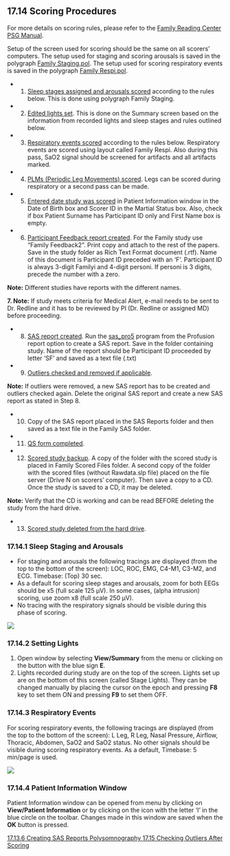 ## 17.14 Scoring Procedures

For more details on scoring rules, please refer to the <u>Family Reading Center PSG Manual</u>.

Setup of the screen used for scoring should be the same on all scorers’ computers.  The setup used for staging and scoring arousals is saved in the polygraph <u>Family Staging.pol</u>.  The setup used for scoring respiratory events is saved in the polygraph <u>Family Respi.pol</u>.

* 1. <u>Sleep stages assigned and arousals scored</u> according to the rules below.  This is done using polygraph Family Staging.
* 2. <u>Edited lights set</u>.  This is done on the Summary screen based on the information from recorded lights and sleep stages and rules outlined below.
* 3. <u>Respiratory events scored</u> according to the rules below. Respiratory events are scored using layout called Family Respi.  Also during this pass, SaO2 signal should be screened for artifacts and all artifacts marked.
* 4. <u>PLMs (Periodic Leg Movements) scored</u>. Legs can be scored during respiratory or a second pass can be made.
* 5. <u>Entered date study was scored</u> in Patient Information window in the Date of Birth box and Scorer ID in the Martial Status box.  Also, check if box Patient Surname has Participant ID only and First Name box is empty.
* 6. <u>Participant Feedback report created</u>.  For the Family study use “Family Feedback2”.  Print copy and attach to the rest of the papers.  Save in the study folder as Rich Text Format document (.rtf).  Name of this document is Participant ID preceded with an ‘F’. Participant ID is always 3-digit Familyi and 4-digit personi.  If personi is 3 digits, precede the number with a zero.

<div class="bs-callout bs-callout-info">
  <p>
    <strong>Note:</strong>
    Different studies have reports with the different names.
  </p>
</div>

<div class="bs-callout bs-callout-info">
  <p>
    <strong>7. Note:</strong>
    If study meets criteria for Medical Alert, e-mail needs to be sent to Dr. Redline and it has to be reviewed by PI (Dr. Redline or assigned MD) before proceeding.
  </p>
</div>

* 8. <u>SAS report created</u>. Run the <u>sas_pro5</u> program from the Profusion report option to create a SAS report. Save in the folder containing study. Name of the report should be Participant ID proceeded by letter ‘SF’ and saved as a text file (.txt)
* 9. <u>Outliers checked and removed if applicable</u>.

<div class="bs-callout bs-callout-info">
  <p>
    <strong>Note:</strong>
    If outliers were removed, a new SAS report has to be created and outliers checked again. Delete the original SAS report and create a new SAS report as stated in Step 8.
  </p>
</div>

* 10. Copy of the SAS report placed in the SAS Reports folder and then saved as a text file in the Family SAS folder.
* 11. <u>QS form completed</u>.
* 12. <u>Scored study backup</u>.  A copy of the folder with the scored study is placed in Family Scored Files folder.  A second copy of the folder with the scored files (without Rawdata.slp file) placed on the file server (Drive N on scorers’ computer).  Then save a copy to a CD. Once the study is saved to a CD, it may be deleted.

<div class="bs-callout bs-callout-info">
  <p>
    <strong>Note:</strong>
    Verify that the CD is working and can be read BEFORE deleting the study from the hard drive.
  </p>
</div>

* 13. <u>Scored study deleted from the hard drive</u>.

### 17.14.1 Sleep Staging and Arousals

* For staging and arousals the following tracings are displayed (from the top to the bottom of the screen):  LOC, ROC, EMG, C4-M1, C3-M2, and ECG.  Timebase: (Top) 30 sec.
* As a default for scoring sleep stages and arousals, zoom for both EEGs should be x5 (full scale 125 μV).  In some cases, (alpha intrusion) scoring, use zoom x8 (full scale 250 μV).
* No tracing with the respiratory signals should be visible during this phase of scoring.

<div class="center">
  <img src=":images_path:/17.14 Scoring Procedure.png">
</div>

### 17.14.2 Setting Lights

1. Open window by selecting **View/Summary** from the menu or clicking on the button with the blue sign **E**.
2. Lights recorded during study are on the top of the screen. Lights set up are on the bottom of this screen (called Stage Lights).  They can be changed manually by placing the cursor on the epoch and pressing **F8** key to set them ON and pressing **F9** to set them OFF.

### 17.14.3 Respiratory Events

For scoring respiratory events, the following tracings are displayed (from the top to the bottom of the screen): L Leg, R Leg, Nasal Pressure, Airflow, Thoracic, Abdomen, SaO2 and SaO2 status.  No other signals should be visible during scoring respiratory events. As a default, Timebase: 5 min/page is used.

<div class="center">
  <img src=":images_path:/17.14.3 Respiratory Events.png">
</div>

### 17.14.4 Patient Information Window

Patient Information window can be opened from menu by clicking on **View/Patient Information** or by clicking on the icon with the letter ‘I’ in the blue circle on the toolbar.  Changes made in this window are saved when the **OK** button is pressed.


<div class="center">
<div class="btn-group">
  <a href=":pages_path:/manuals/polysomnography/17-13-06-creating-sas-reports.md" class="btn btn-default">
    <span class="glyphicon glyphicon-chevron-left"></span>
    17.13.6 Creating SAS Reports
  </a>

  <a href=":pages_path:/manuals/polysomnography" class="btn btn-default">
    <span class="glyphicon glyphicon-chevron-up"></span>
    Polysomnography
  </a>

  <a href=":pages_path:/manuals/polysomnography/17-15-00-checking-outliers.md" class="btn btn-success">
    17.15 Checking Outliers After Scoring
    <span class="glyphicon glyphicon-chevron-right"></span>
  </a>
</div>
</div>
